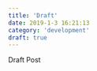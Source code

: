 ```yaml
---
title: 'Draft'
date: 2019-1-3 16:21:13
category: 'development'
draft: true
---
```


Draft Post
